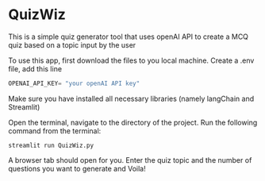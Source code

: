 # QuizWiz
This is a simple quiz generator tool that uses openAI API to create a MCQ quiz based on a topic input by the user

To use this app, first download the files to you local machine.
Create a .env file, add this line 
``` python
OPENAI_API_KEY= "your openAI API key"
```
Make sure you have installed all necessary libraries (namely langChain and Streamlit)

Open the terminal, navigate to the directory of the project.
Run the following command from the terminal:
```
streamlit run QuizWiz.py
```
A browser tab should open for you. 
Enter the quiz topic and the number of questions you want to generate and Voila!
